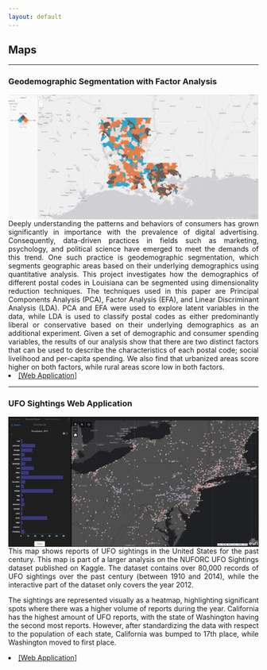 ```yaml
---
layout: default
---
```


## Maps

---


### Geodemographic Segmentation with Factor Analysis

<img class = "img_custom" img src="images/geodemo.jpg" align="right" padding ="10px"/>

<div style="font-size:14px;text-align:justify;">
<br>
Deeply understanding the patterns and behaviors of consumers has grown significantly in importance with the prevalence of digital advertising. Consequently, data-driven practices in fields such as marketing, psychology, and political science have emerged to meet the demands of this trend. One such practice is geodemographic segmentation, which segments geographic areas based on their underlying demographics using quantitative analysis. This project investigates how the demographics of different postal codes in Louisiana can be segmented using dimensionality reduction techniques. The techniques used in this paper are Principal Components Analysis (PCA), Factor Analysis (EFA), and Linear Discriminant Analysis (LDA). PCA and EFA were used to explore latent variables in the data, while LDA is used to classify postal codes as either predominantly liberal or conservative based on their underlying demographics as an additional experiment. Given a set of demographic and consumer spending variables, the results of our analysis show that there are two distinct factors that can be used to describe the characteristics of each postal code; social livelihood and per-capita spending. We also find that urbanized areas score higher on both factors, while rural areas score low in both factors.

<br>
<li><a href="https://bit.ly/2VPl2p0" target="_blank">[Web Application]</a></li>
</div>

---
### UFO Sightings Web Application

<img class = "img_custom" img src="images/aliens.png" align="right" padding ="10px"/>

<div style="font-size:14px;text-align:justify;">

This map shows reports of UFO sightings in the United States for the past century. This map is part of a larger analysis on the NUFORC UFO Sightings dataset published on Kaggle. The dataset contains over 80,000 records of UFO sightings over the past century (between 1910 and 2014), while the interactive part of the dataset only covers the year 2012.

The sightings are represented visually as a heatmap, highlighting significant spots where there was a higher volume of reports during the year. California has the highest amount of UFO reports, with the state of Washington having the second most reports. However, after standardizing the data with respect to the population of each state, California was bumped to 17th place, while Washington moved to first place.
<br>
<li><a href="https://arcg.is/1OjDbf" target="_blank">[Web Application]</a></li>
</div>